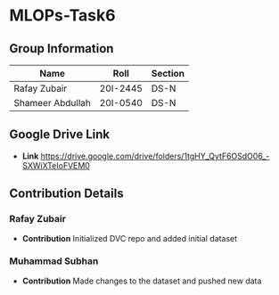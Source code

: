# MLOPs-Task6
## Group Information

| Name      | Roll  | Section |
|-----------|-------|---------|
| Rafay Zubair  | 20I-2445  | DS-N       |
| Shameer Abdullah| 20I-0540  | DS-N       |

## Google Drive Link
- **Link** https://drive.google.com/drive/folders/1tgHY_QytF6OSdO06_-SXWiXTeIoFVEM0
## Contribution Details

### Rafay Zubair
- **Contribution** Initialized DVC repo and added initial dataset

### Muhammad Subhan
- **Contribution** Made changes to the dataset and pushed new data
